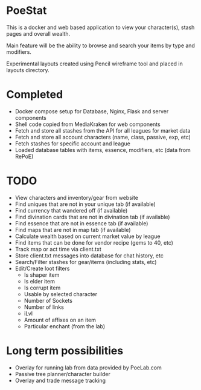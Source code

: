 # PoeStat

This is a docker and web based application to view your character(s), stash pages and overall wealth.

Main feature will be the ability to browse and search your items by type and modifiers.

Experimental layouts created using Pencil wireframe tool and placed in layouts directory.

# Completed
* Docker compose setup for Database, Nginx, Flask and server components
* Shell code copied from MediaKraken for web components
* Fetch and store all stashes from the API for all leagues for market data
* Fetch and store all account characters (name, class, passive, exp, etc)
* Fetch stashes for specific account and league
* Loaded database tables with items, essence, modifiers, etc (data from RePoE)

# TODO
* View characters and inventory/gear from website
* Find uniques that are not in your unique tab (if available)
* Find currency that wandered off (if available)
* Find divination cards that are not in divination tab (if available)
* Find essence that are not in essence tab (if available)
* Find maps that are not in map tab (if available)
* Calculate wealth based on current market value by league
* Find items that can be done for vendor recipe (gems to 40, etc)
* Track map or act time via client.txt
* Store client.txt messages into database for chat history, etc
* Search/Filter stashes for gear/items (including stats, etc)
* Edit/Create loot filters
  * Is shaper item
  * Is elder item
  * Is corrupt item
  * Usable by selected character
  * Number of Sockets
  * Number of links
  * iLvl
  * Amount of affixes on an item
  * Particular enchant (from the lab)
  

# Long term possibilities
* Overlay for running lab from data provided by PoeLab.com
* Passive tree planner/character builder
* Overlay and trade message tracking
